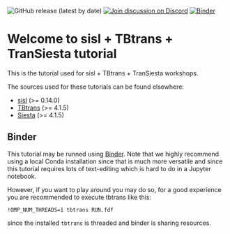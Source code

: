 ![GitHub release (latest by date)](https://img.shields.io/github/v/release/zerothi/ts-tbt-sisl-tutorial?label=tutorial)
[![Join discussion on Discord](https://img.shields.io/discord/742636379871379577.svg?label=&logo=discord&logoColor=ffffff&color=green&labelColor=red)](https://discord.gg/bvJ9Zuk)
[![Binder](https://mybinder.org/badge_logo.svg)](https://mybinder.org/v2/gh/zerothi/ts-tbt-sisl-tutorial/2021?filepath=tutorial.ipynb)

Welcome to sisl + TBtrans + TranSiesta tutorial
===============================================

This is the tutorial used for sisl + TBtrans + TranSiesta workshops.

The sources used for these tutorials can be found elsewhere:


- [sisl][sisl@git] (>= 0.14.0)
- [TBtrans][tbtrans] (>= 4.1.5)
- [Siesta][tbtrans] (>= 4.1.5)



Binder
------

This tutorial may be runned using [Binder](https://mybinder.readthedocs.io/en/latest/).
Note that we highly recommend using a local Conda installation since that is much
more versatile and since this tutorial requires lots of text-editing which is hard
to do in a Jupyter notebook.

However, if you want to play around you may do so, for a good experience you are
recommended to execute tbtrans like this:

    !OMP_NUM_THREADS=1 tbtrans RUN.fdf

since the installed `tbtrans` is threaded and binder is sharing resources.


<!---
Links to external and internal sites.
-->
[sisl@git]: https://github.com/zerothi/sisl
[tbtrans]: https://gitlab.com/siesta-project/siesta
